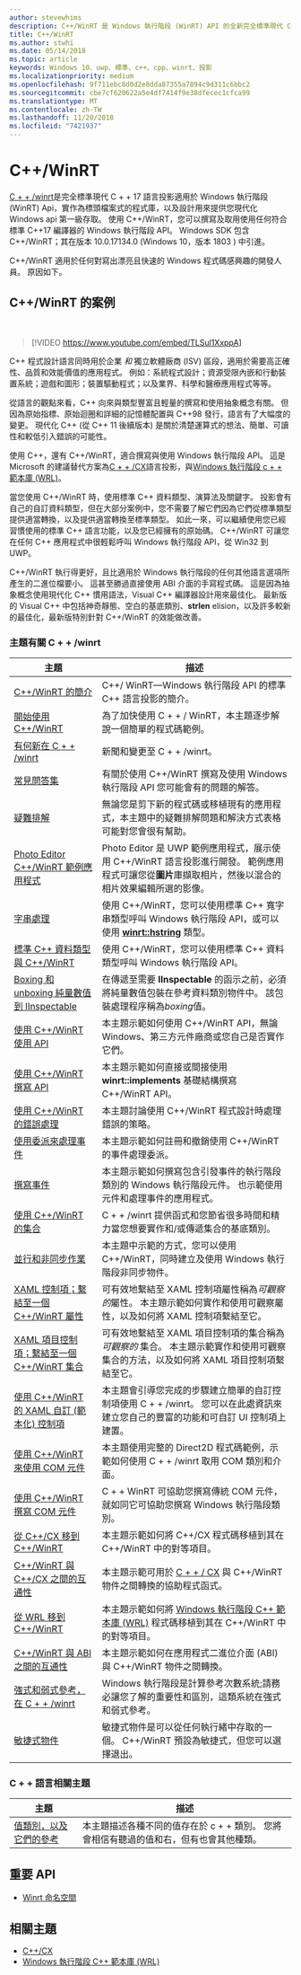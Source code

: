 ```yaml
---
author: stevewhims
description: C++/WinRT 是 Windows 執行階段 (WinRT) API 的全新完全標準現代 C++17 語言投影，實作為標頭檔式的程式庫。
title: C++/WinRT
ms.author: stwhi
ms.date: 05/14/2018
ms.topic: article
keywords: Windows 10、uwp、標準、c++、cpp、winrt、投影
ms.localizationpriority: medium
ms.openlocfilehash: 9f711ebc8d0d2e8dda87355a7894c9d311c6bbc2
ms.sourcegitcommit: cbe7cf620622a5e4df7414f9e38dfecec1cfca99
ms.translationtype: MT
ms.contentlocale: zh-TW
ms.lasthandoff: 11/20/2018
ms.locfileid: "7421937"
---
```

# <a name="cwinrt"></a>C++/WinRT

[C + + /winrt](/windows/uwp/cpp-and-winrt-apis/intro-to-using-cpp-with-winrt)是完全標準現代 C + + 17 語言投影適用於 Windows 執行階段 (WinRT) Api，實作為標頭檔案式的程式庫，以及設計用來提供您現代化 Windows api 第一級存取。 使用 C++/WinRT，您可以撰寫及取用使用任何符合標準 C++17 編譯器的 Windows 執行階段 API。 Windows SDK 包含 C++/WinRT；其在版本 10.0.17134.0 (Windows 10，版本 1803 ) 中引進。

C++/WinRT 適用於任何對寫出漂亮且快速的 Windows 程式碼感興趣的開發人員。 原因如下。

## <a name="the-case-for-cwinrt"></a>C++/WinRT 的案例
&nbsp;
> [!VIDEO https://www.youtube.com/embed/TLSul1XxppA]

C++ 程式設計語言同時用於企業 *和* 獨立軟體廠商 (ISV) 區段，適用於需要高正確性、品質和效能價值的應用程式。 例如：系統程式設計；資源受限內嵌和行動裝置系統；遊戲和圖形；裝置驅動程式；以及業界、科學和醫療應用程式等等。

從語言的觀點來看，C++ 向來與類型豐富且輕量的撰寫和使用抽象概念有關。 但因為原始指標、原始迴圈和詳細的記憶體配置與 C++98 發行，語言有了大幅度的變更。 現代化 C++ (從 C++ 11 後續版本) 是關於清楚運算式的想法、簡單、可讀性和較低引入錯誤的可能性。

使用 C++，還有 C++/WinRT，適合撰寫與使用 Windows 執行階段 API。 這是 Microsoft 的建議替代方案為[C + + /CX](/cpp/cppcx/visual-c-language-reference-c-cx?branch=live)語言投影，與[Windows 執行階段 c + + 範本庫 (WRL)](/cpp/windows/windows-runtime-cpp-template-library-wrl?branch=live)。

當您使用 C++/WinRT 時，使用標準 C++ 資料類型、演算法及關鍵字。 投影會有自己的自訂資料類型，但在大部分案例中，您不需要了解它們因為它們從標準類型提供適當轉換，以及提供適當轉換至標準類型。 如此一來，可以繼續使用您已經習慣使用的標準 C++ 語言功能，以及您已經擁有的原始碼。 C++/WinRT 可讓您在任何 C++ 應用程式中很輕鬆呼叫 Windows 執行階段 API，從 Win32 到 UWP。

C++/WinRT 執行得更好，且比適用於 Windows 執行階段的任何其他語言選項所產生的二進位檔要小。 這甚至勝過直接使用 ABI 介面的手寫程式碼。 這是因為抽象概念使用現代化 C++ 慣用語法，Visual C++ 編譯器設計用來最佳化。 最新版的 Visual C++ 中包括神奇靜態、空白的基底類別、**strlen** elision，以及許多較新的最佳化，最新版特別針對 C++/WinRT 的效能做改善。

### <a name="topics-about-cwinrt"></a>主題有關 C + + /winrt

| 主題 | 描述 |
| - | - |
| [C++/WinRT 的簡介](intro-to-using-cpp-with-winrt.md) | C++/ WinRT&mdash;Windows 執行階段 API 的標準 C++ 語言投影的簡介。 |
| [開始使用 C++/WinRT](get-started.md) | 為了加快使用 C + + / WinRT，本主題逐步解說一個簡單的程式碼範例。 |
| [有何新在 C + + /winrt](news.md) | 新聞和變更至 C + + /winrt。 |
| [常見問答集](faq.md) | 有關於使用 C++/WinRT 撰寫及使用 Windows 執行階段 API 您可能會有的問題的解答。 |
| [疑難排解](troubleshooting.md) | 無論您是剪下新的程式碼或移植現有的應用程式，本主題中的疑難排解問題和解決方式表格可能對您會很有幫助。 |
| [Photo Editor C++/WinRT 範例應用程式](photo-editor-sample.md) | Photo Editor 是 UWP 範例應用程式，展示使用 C++/WinRT 語言投影進行開發。 範例應用程式可讓您從**圖片**庫擷取相片，然後以混合的相片效果編輯所選的影像。 | 
| [字串處理](strings.md) | 使用 C++/WinRT，您可以使用標準 C++ 寬字串類型呼叫 Windows 執行階段 API，或可以使用 [**winrt::hstring**](/uwp/cpp-ref-for-winrt/hstring) 類型。 |
| [標準 C++ 資料類型與 C++/WinRT](std-cpp-data-types.md) | 使用 C++/WinRT，您可以使用標準 C++ 資料類型呼叫 Windows 執行階段 API。 |
| [Boxing 和 unboxing 純量數值到 IInspectable ](boxing.md) | 在傳遞至需要 **IInspectable** 的函示之前，必須將純量數值包裝在參考資料類別物件中。 該包裝處理程序稱為*boxing*值。 |
| [使用 C++/WinRT 使用 API ](consume-apis.md) | 本主題示範如何使用 C++/WinRT API，無論 Windows、第三方元件廠商或您自己是否實作它們。 |
| [使用 C++/WinRT 撰寫 API ](author-apis.md) | 本主題示範如何直接或間接使用 **winrt::implements** 基礎結構撰寫 C++/WinRT API。 |
| [使用 C++/WinRT 的錯誤處理](error-handling.md) | 本主題討論使用 C++/WinRT 程式設計時處理錯誤的策略。 |
| [使用委派來處理事件](handle-events.md) | 本主題示範如何註冊和撤銷使用 C++/WinRT 的事件處理委派。 |
| [撰寫事件](author-events.md) | 本主題示範如何撰寫包含引發事件的執行階段類別的 Windows 執行階段元件。 也示範使用元件和處理事件的應用程式。 |
| [使用 C++/WinRT 的集合](collections.md) | C + + /winrt 提供函式和您節省很多時間和精力當您想要實作和/或傳遞集合的基底類別。 |
| [並行和非同步作業](concurrency.md) | 本主題中示範的方式，您可以使用 C++/WinRT，同時建立及使用 Windows 執行階段非同步物件。 |
| [XAML 控制項；繫結至一個 C++/WinRT 屬性](binding-property.md) | 可有效地繫結至 XAML 控制項屬性稱為*可觀察的*屬性。 本主題示範如何實作和使用可觀察屬性，以及如何將 XAML 控制項繫結至它。 |
| [XAML 項目控制項；繫結至一個 C++/WinRT 集合](binding-collection.md) | 可有效地繫結至 XAML 項目控制項的集合稱為*可觀察的* 集合。 本主題示範實作和使用可觀察集合的方法，以及如何將 XAML 項目控制項繫結至它。 |
| [使用 C++/WinRT 的 XAML 自訂 (範本化) 控制項](xaml-cust-ctrl.md) | 本主題會引導您完成的步驟建立簡單的自訂控制項使用 C + + /winrt。 您可以在此處資訊來建立您自己的豐富的功能和可自訂 UI 控制項上建置。 |
| [使用 C++/WinRT 來使用 COM 元件](consume-com.md) | 本主題使用完整的 Direct2D 程式碼範例，示範如何使用 C + + /winrt 取用 COM 類別和介面。 |
| [使用 C++/WinRT 撰寫 COM 元件](author-coclasses.md) | C + + WinRT 可協助您撰寫傳統 COM 元件，就如同它可協助您撰寫 Windows 執行階段類別。 |
| [從 C++/CX 移到 C++/WinRT](move-to-winrt-from-cx.md) | 本主題示範如何將 C++/CX 程式碼移植到其在 C++/WinRT 中的對等項目。 |
| [C++/WinRT 與 C++/CX 之間的互通性](interop-winrt-cx.md) | 本主題示範可用於 [C + + / CX](/cpp/cppcx/visual-c-language-reference-c-cx?branch=live) 與 C++/WinRT 物件之間轉換的協助程式函式。 |
| [從 WRL 移到 C++/WinRT](move-to-winrt-from-wrl.md) | 本主題示範如何將 [Windows 執行階段 C++ 範本庫 (WRL)](/cpp/windows/windows-runtime-cpp-template-library-wrl) 程式碼移植到其在 C++/WinRT 中的對等項目。 |
| [C++/WinRT 與 ABI 之間的互通性](interop-winrt-abi.md) | 本主題示範如何在應用程式二進位介面 (ABI) 與 C++/WinRT 物件之間轉換。 |
| [強式和弱式參考，在 C + + /winrt](weak-references.md) | Windows 執行階段是計算參考次數系統;請務必讓您了解的重要性和區別，這類系統在強式和弱式參考。 |
| [敏捷式物件](agile-objects.md) | 敏捷式物件是可以從任何執行緒中存取的一個。 C++/WinRT 預設為敏捷式，但您可以選擇退出。 |

### <a name="topics-about-the-c-language"></a>C + + 語言相關主題

| 主題 | 描述 |
| - | - |
| [值類別，以及它們的參考](cpp-value-categories.md) | 本主題描述各種不同的值存在於 c + + 類別。 您將會相信有聽過的值和右，但有也會其他種類。 |

## <a name="important-apis"></a>重要 API
* [Winrt 命名空間](/uwp/cpp-ref-for-winrt/winrt)

## <a name="related-topics"></a>相關主題
* [C++/CX](/cpp/cppcx/visual-c-language-reference-c-cx)
* [Windows 執行階段 C++ 範本庫 (WRL)](/cpp/windows/windows-runtime-cpp-template-library-wrl)
